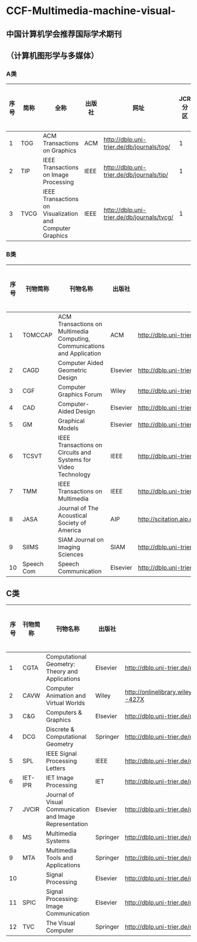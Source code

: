 # CCF-Multimedia-machine-visual-
## 中国计算机学会推荐国际学术期刊 
## （计算机图形学与多媒体）
### A类
序号|简称 | 全称 | 出版社 | 网址 | JCR分区 | 中科院分区 | IF | Top
----|---  | -----|--------|------|---------|-----------|--- | ---
1 | TOG | ACM Transactions on Graphics | ACM | http://dblp.uni-trier.de/db/journals/tog/ | 1 | 2 | 6.495 | Y
2 | TIP | IEEE Transactions on Image Processing| IEEE | http://dblp.uni-trier.de/db/journals/tip/ | 1 | 1 | 9.34 | Y
3 | TVCG | IEEE Transactions on Visualization and Computer Graphics | IEEE | http://dblp.uni-trier.de/db/journals/tvcg/ | 1 | 2 | 4.558 | N

### B类
| 序号 | 刊物简称   | 刊物名称                                                     | 出版社   | 网址                                              | JCR分区 | 中科院分区 | IF    | 顶刊 |
| ---- | ---------- | ------------------------------------------------------------ | -------- | ------------------------------------------------- | ------- | ---------- | ----- | ---- |
| 1    | TOMCCAP    | ACM Transactions on Multimedia Computing,     Communications and Application | ACM      | http://dblp.uni-trier.de/db/journals/tomccap/     | 1       | 3          | 3.275 | N    |
| 2    | CAGD       | Computer  Aided Geometric Design                             | Elsevier | http://dblp.uni-trier.de/db/journals/cagd/        | 2       | 4          | 1.23  | N    |
| 3    | CGF        | Computer  Graphics Forum                                     | Wiley    | http://dblp.uni-trier.de/db/journals/cgf/         | 1       | 3          | 2.116 | N    |
| 4    | CAD        | Computer-Aided  Design                                       | Elsevier | http://dblp.uni-trier.de/db/journals/cad/         | 1       | 3          | 3.156 | N    |
| 5    | GM         | Graphical Models                                             | Elsevier | http://dblp.uni-trier.de/db/journals/cvgip/       | 3       | 4          | 1.224 | N    |
| 6    | TCSVT      | IEEE Transactions on Circuits and Systems for     Video Technology | IEEE     | http://dblp.uni-trier.de/db/journals/tcsv/        | 1       | 2          | 4.133 | N    |
| 7    | TMM        | IEEE  Transactions on Multimedia                             | IEEE     | http://dblp.uni-trier.de/db/journals/tmm/         | 1       | 2          | 6.051 | Y    |
| 8    | JASA       | Journal  of The Acoustical Society of America                | AIP      | http://scitation.aip.org/content/asa/journal/jasa | 2       | 4          | 1.78  | N    |
| 9    | SIIMS      | SIAM  Journal on Imaging Sciences                            | SIAM     | http://dblp.uni-trier.de/db/journals/siamis/      | 1       | 3          | 2.313 | N    |
| 10   | Speech Com | Speech  Communication                                        | Elsevier | http://dblp.uni-trier.de/db/journals/speech/      | 2       | 4          | 1.417 | N    |
## C类
| 序号 | 刊物简称 | 刊物名称                                                     | 出版社   | 网址                                                         | JCR分区 | 中科院分区 | IF    | 顶刊 |
| ---- | -------- | ------------------------------------------------------------ | -------- | ------------------------------------------------------------ | ------- | ---------- | ----- | ---- |
| 1    | CGTA     | Computational Geometry: Theory and     Applications          | Elsevier | http://dblp.uni-trier.de/db/journals/comgeo/                 | 3       | 4          | 0.476 | N    |
| 2    | CAVW     | Computer  Animation and Virtual Worlds                       | Wiley    | [http://onlinelibrary.wiley.com/journal/10.1002/(ISSN)1546      -427X](http://onlinelibrary.wiley.com/journal/10.1002/(ISSN)1546) | 2       | 4          | 0.654 | N    |
| 3    | C&G      | Computers & Graphics                                         | Elsevier | http://dblp.uni-trier.de/db/journals/cg/                     | 2       | 4          | 1.351 | N    |
| 4    | DCG      | Discrete  & Computational Geometry                           | Springer | http://dblp.uni-trier.de/db/journals/dcg/                    | 2       | 4          | 0.621 | N    |
| 5    | SPL      | IEEE  Signal Processing Letters                              | IEEE     | http://dblp.uni-trier.de/db/journals/spl/                    | 1       | 3          | 3.105 | N    |
| 6    | IET-IPR  | IET Image Processing                                         | IET      | http://dblp.uni-trier.de/db/journals/iet-ipr/                | 2       | 4          | 1.995 | N    |
| 7    | JVCIR    | Journal of Visual Communication and Image     Representation | Elsevier | http://dblp.uni-trier.de/db/journals/jvcir/                  | 1       | 3          | 2.479 | N    |
| 8    | MS       | Multimedia  Systems                                          | Springer | http://dblp.uni-trier.de/db/journals/mms/                    | 1       | 4          | 1.563 | N    |
| 9    | MTA      | Multimedia Tools and Applications                            | Springer | http://dblp.uni-trier.de/db/journals/mta/                    | 2       | 4          | 2.313 | N    |
| 10   |          | Signal Processing                                            | Elsevier | http://dblp.uni-trier.de/db/journals/sigpro/                 | 1       | 2          | 4.384 | N    |
| 11   | SPIC     | Signal Processing: Image Communication                       | Elsevier | http://dblp.uni-trier.de/db/journals/spic/                   | 1       | 3          | 2.779 | N    |
| 12   | TVC      | The Visual Computer                                          | Springer | http://dblp.uni-trier.de/db/journals/vc/                     | 2       | 3          | 1.456 | N    |
